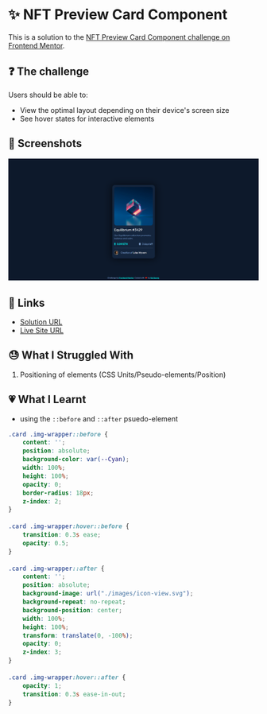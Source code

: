 # ✨ NFT Preview Card Component

This is a solution to the [NFT Preview Card Component challenge on Frontend Mentor](https://www.frontendmentor.io/challenges/nft-preview-card-component-SbdUL_w0U).

## ❓ The challenge

Users should be able to:

- View the optimal layout depending on their device's screen size
- See hover states for interactive elements

## 📸 Screenshots

![main](./images/screenshot.png)

## 🔗 Links

- [Solution URL](https://www.frontendmentor.io/solutions/nft-preview-card-component-using-css-flexbox-HJVddKSB5)
- [Live Site URL](https://nft-preview-card-component-bfc.pages.dev/)

## 😓 What I Struggled With

1. Positioning of elements (CSS Units/Pseudo-elements/Position)

## 💗 What I Learnt
 - using the `::before` and `::after` psuedo-element
```css
.card .img-wrapper::before {
    content: '';
    position: absolute;
    background-color: var(--Cyan);
    width: 100%;
    height: 100%;
    opacity: 0;
    border-radius: 18px;
    z-index: 2;
}

.card .img-wrapper:hover::before {
    transition: 0.3s ease;
    opacity: 0.5;
}

.card .img-wrapper::after {
    content: '';
    position: absolute;
    background-image: url("./images/icon-view.svg");
    background-repeat: no-repeat;
    background-position: center;
    width: 100%;
    height: 100%;
    transform: translate(0, -100%);
    opacity: 0;
    z-index: 3;
}

.card .img-wrapper:hover::after {
    opacity: 1;
    transition: 0.3s ease-in-out;
}
```
